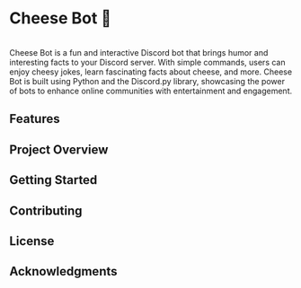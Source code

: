 # Cheese Bot 🧀
<br>
Cheese Bot is a fun and interactive Discord bot that brings humor and interesting facts to your Discord server. With simple commands, users can enjoy cheesy jokes, learn fascinating facts about cheese, and more. Cheese Bot is built using Python and the Discord.py library, showcasing the power of bots to enhance online communities with entertainment and engagement.

## Features

## Project Overview

## Getting Started

## Contributing

## License

## Acknowledgments
